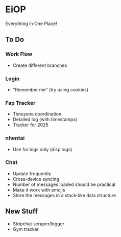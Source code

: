 # EiOP
Everything in One Place!

## To Do
### Work Flow
- Create different branches

### Login
- "Remember me" (try using cookies)

### Fap Tracker
- Timezone coordination
- Detailed log (with timestamps)
- Tracker for 2025

### nhentai
- Use for logs only (disp logs)

### Chat
- Update frequently
- Cross-device syncing
- Number of messages loaded should be practical
- Make it work with emojis
- Store the messages in a stack-like data structure

## New Stuff
- Stripchat scraper/logger
- Gym tracker
